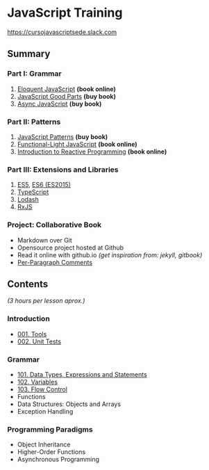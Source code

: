 JavaScript Training
===================

<https://cursojavascriptsede.slack.com>

Summary
-------

### Part I: Grammar

 1. [Eloquent JavaScript](https://eloquentjavascript.net/index.html) **(book online)**
 2. [JavaScript Good Parts](http://shop.oreilly.com/product/9780596517748.do) **(buy book)**
 3. [Async JavaScript](https://pragprog.com/book/tbajs/async-javascript) **(buy book)**

### Part II: Patterns

 1. [JavaScript Patterns](http://shop.oreilly.com/product/9780596806767.do) **(buy book)**
 2. [Functional-Light JavaScript](https://github.com/getify/Functional-Light-JS) **(book online)**
 3. [Introduction to Reactive Programming](https://gist.github.com/staltz/868e7e9bc2a7b8c1f754) **(book online)**

### Part III: Extensions and Libraries

 1. [ES5](http://speakingjs.com/es5/ch25.html), [ES6 (ES2015)](http://es6-features.org)
 2. [TypeScript](https://www.typescriptlang.org)
 3. [Lodash](https://lodash.com/)
 4. [RxJS](https://github.com/ReactiveX/rxjs)

### Project: Collaborative Book

  * Markdown over Git
  * Opensource project hosted at Github
  * Read it online with github.io _(get inspiration from: jekyll, gitbook)_
  * [Per-Paragraph Comments](http://book.realworldhaskell.org/read/)

Contents
--------

_(3 hours per lesson aprox.)_

### Introduction

  * [001. Tools](doc/001.md)
  * [002. Unit Tests](doc/002.md)

### Grammar

  * [101. Data Types, Expressions and Statements](doc/101.md)
  * [102. Variables](doc/102.md)
  * [103. Flow Control](doc/103.md)
  * Functions
  * Data Structures: Objects and Arrays
  * Exception Handling

### Programming Paradigms

  * Object Inheritance
  * Higher-Order Functions
  * Asynchronous Programming
